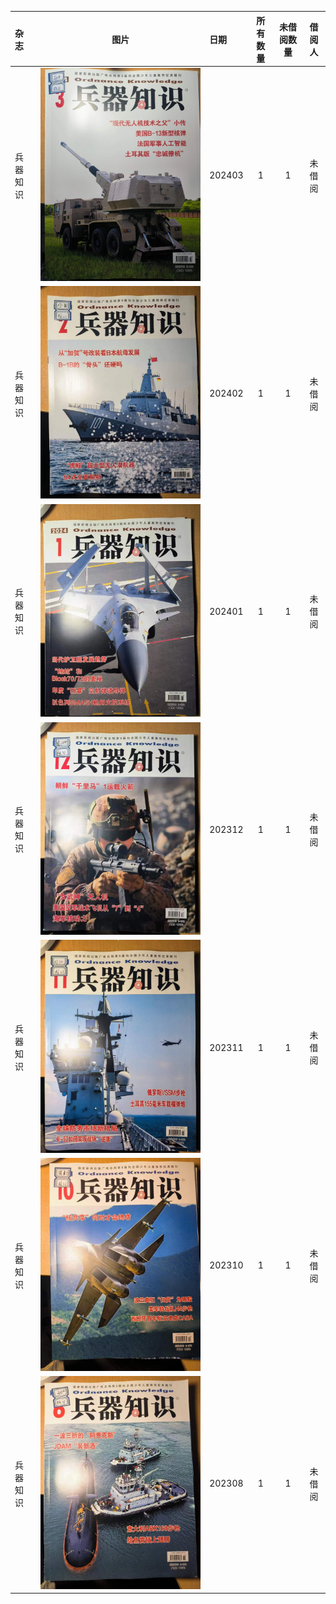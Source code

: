 | 杂志 | 图片 | 日期 | 所有数量 | 未借阅数量 | 借阅人 |
| :--- | :---: | :--- | :---: | :---: | :---: |
| 兵器知识 | ![BQZS202403](image/BQZS202403.jpg) | 202403 | 1 | 1 | 未借阅 |
| 兵器知识 | ![BQZS202402](image/BQZS202402.jpg) | 202402 | 1 | 1 | 未借阅 |
| 兵器知识 | ![BQZS202401](image/BQZS202401.jpg) | 202401 | 1 | 1 | 未借阅 |
| 兵器知识 | ![BQZS202312](image/BQZS202312.jpg) | 202312 | 1 | 1 | 未借阅 |
| 兵器知识 | ![BQZS202311](image/BQZS202311.jpg) | 202311 | 1 | 1 | 未借阅 |
| 兵器知识 | ![BQZS202310](image/BQZS202310.jpg) | 202310 | 1 | 1 | 未借阅 |
| 兵器知识 | ![BQZS202308](image/BQZS202308.jpg) | 202308 | 1 | 1 | 未借阅 |